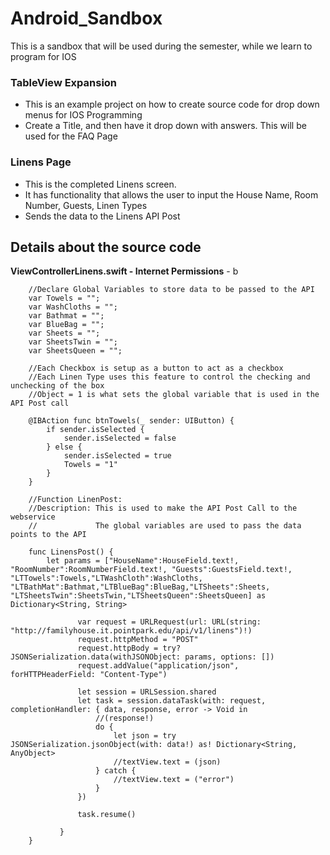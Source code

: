 # Android_Sandbox
This is a sandbox that will be used during the semester, while we learn to program for IOS

### TableView Expansion
- This is an example project on how to create source code for drop down menus for IOS Programming
- Create a Title, and then have it drop down with answers. This will be used for the FAQ Page

### Linens Page
- This is the completed Linens screen.
- It has functionality that allows the user to input the House Name, Room Number, Guests, Linen Types
- Sends the data to the Linens API Post

## Details about the source code
**ViewControllerLinens.swift - Internet Permissions** -  b
```
    //Declare Global Variables to store data to be passed to the API
    var Towels = "";
    var WashCloths = "";
    var Bathmat = "";
    var BlueBag = "";
    var Sheets = "";
    var SheetsTwin = "";
    var SheetsQueen = "";
    
    //Each Checkbox is setup as a button to act as a checkbox
    //Each Linen Type uses this feature to control the checking and unchecking of the box
    //Object = 1 is what sets the global variable that is used in the API Post call
    
    @IBAction func btnTowels(_ sender: UIButton) {
        if sender.isSelected {
            sender.isSelected = false
        } else {
            sender.isSelected = true
            Towels = "1"
        }
    }
    
    //Function LinenPost: 
    //Description: This is used to make the API Post Call to the webservice
    //             The global variables are used to pass the data points to the API
    
    func LinensPost() {
        let params = ["HouseName":HouseField.text!, "RoomNumber":RoomNumberField.text!, "Guests":GuestsField.text!, "LTTowels":Towels,"LTWashCloth":WashCloths, "LTBathMat":Bathmat,"LTBlueBag":BlueBag,"LTSheets":Sheets, "LTSheetsTwin":SheetsTwin,"LTSheetsQueen":SheetsQueen] as Dictionary<String, String>

               var request = URLRequest(url: URL(string: "http://familyhouse.it.pointpark.edu/api/v1/linens")!)
               request.httpMethod = "POST"
               request.httpBody = try? JSONSerialization.data(withJSONObject: params, options: [])
               request.addValue("application/json", forHTTPHeaderField: "Content-Type")

               let session = URLSession.shared
               let task = session.dataTask(with: request, completionHandler: { data, response, error -> Void in
                   //(response!)
                   do {
                       let json = try JSONSerialization.jsonObject(with: data!) as! Dictionary<String, AnyObject>
                       //textView.text = (json)
                   } catch {
                       //textView.text = ("error")
                   }
               })

               task.resume()

           }
    }

```

